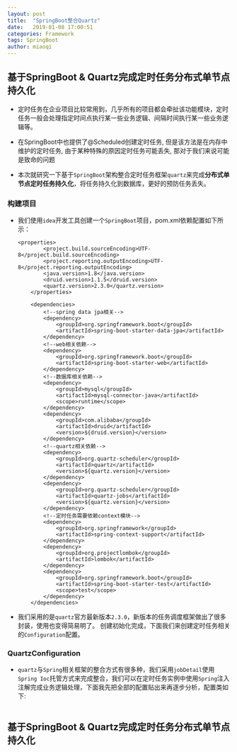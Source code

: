 ```yaml
---
layout: post
title:  "SpringBoot整合Quartz"
date:   2019-01-08 17:00:51
categories: Framework
tags: SpringBoot
author: miaoqi
---
```




## 基于SpringBoot & Quartz完成定时任务分布式单节点持久化

* 定时任务在企业项目比较常用到，几乎所有的项目都会牵扯该功能模块，定时任务一般会处理指定时间点执行某一些业务逻辑、间隔时间执行某一些业务逻辑等。

* 在SpringBoot中也提供了@Scheduled创建定时任务, 但是该方法是在内存中维护的定时任务, 由于某种特殊的原因定时任务可能丢失, 那对于我们来说可能是致命的问题
* 本次就研究一下基于`SpringBoot`架构整合定时任务框架`quartz`来完成**分布式单节点定时任务持久化**，将任务持久化到数据库，更好的预防任务丢失。

### 构建项目

* 我们使用`idea`开发工具创建一个`SpringBoot`项目，pom.xml依赖配置如下所示：

	```
	<properties>
	        <project.build.sourceEncoding>UTF-8</project.build.sourceEncoding>
	        <project.reporting.outputEncoding>UTF-8</project.reporting.outputEncoding>
	        <java.version>1.8</java.version>
	        <druid.version>1.1.5</druid.version>
	        <quartz.version>2.3.0</quartz.version>
	    </properties>
	
	    <dependencies>
	        <!--spring data jpa相关-->
	        <dependency>
	            <groupId>org.springframework.boot</groupId>
	            <artifactId>spring-boot-starter-data-jpa</artifactId>
	        </dependency>
	        <!--web相关依赖-->
	        <dependency>
	            <groupId>org.springframework.boot</groupId>
	            <artifactId>spring-boot-starter-web</artifactId>
	        </dependency>
	        <!--数据库相关依赖-->
	        <dependency>
	            <groupId>mysql</groupId>
	            <artifactId>mysql-connector-java</artifactId>
	            <scope>runtime</scope>
	        </dependency>
	        <dependency>
	            <groupId>com.alibaba</groupId>
	            <artifactId>druid</artifactId>
	            <version>${druid.version}</version>
	        </dependency>
	        <!--quartz相关依赖-->
	        <dependency>
	            <groupId>org.quartz-scheduler</groupId>
	            <artifactId>quartz</artifactId>
	            <version>${quartz.version}</version>
	        </dependency>
	        <dependency>
	            <groupId>org.quartz-scheduler</groupId>
	            <artifactId>quartz-jobs</artifactId>
	            <version>${quartz.version}</version>
	        </dependency>
	        <!--定时任务需要依赖context模块-->
	        <dependency>
	            <groupId>org.springframework</groupId>
	            <artifactId>spring-context-support</artifactId>
	        </dependency>
	        <dependency>
	            <groupId>org.projectlombok</groupId>
	            <artifactId>lombok</artifactId>
	        </dependency>
	        <dependency>
	            <groupId>org.springframework.boot</groupId>
	            <artifactId>spring-boot-starter-test</artifactId>
	            <scope>test</scope>
	        </dependency>
	    </dependencies>
	```

* 我们采用的是`quartz`官方最新版本`2.3.0`，新版本的任务调度框架做出了很多封装，使用也变得简易明了。
	创建初始化完成，下面我们来创建定时任务相关的`Configuration`配置。

### QuartzConfiguration

* `quartz`与`Spring`相关框架的整合方式有很多种，我们采用`jobDetail`使用`Spring Ioc`托管方式来完成整合，我们可以在定时任务实例中使用`Spring`注入注解完成业务逻辑处理，下面我先把全部的配置贴出来再逐步分析，配置类如下:

	```
	
	```


## 基于SpringBoot & Quartz完成定时任务分布式单节点持久化




